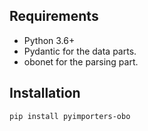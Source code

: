 ## Requirements

- Python 3.6+
- Pydantic for the data parts.
- obonet for the parsing part.

## Installation

```
pip install pyimporters-obo
```
